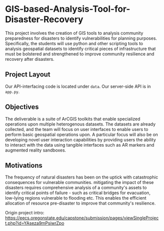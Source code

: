 # GIS-based-Analysis-Tool-for-Disaster-Recovery
This project involves the creation of GIS tools to analysis community preparedness for disasters to identify vulnerabilities for planning purposes. Specifically, the students will use python and other scripting tools to analysis geospatial datasets to identify critical pieces of infrastructure that must be bolstered and strengthened to improve community resilience and recovery after disasters.

## Project Layout
Our API-interfacing code is located under `data`.  Our server-side API is in `app.py`.


## Objectives
The deliverable is a suite of ArCGIS toolkits that enable specialized operations upon multiple heterogenous datasets. The datasets are already collected, and the team will focus on user interfaces to enable users to perform basic geospatial operations upon. A particular focus will also be on developing novel user interaction capabilities by providing users the ability to interact with the data using tangible interfaces such as AR markers and augmented reality sandboxes.

## Motivations
The frequency of natural disasters has been on the uptick with catastrophic consequences for vulnerable communities. mitigating the impact of these disasters requires comprehensive analysis of a community's assets to identify critical points of failure - such as critical bridges for evacuation, low-lying regions vulnerable to flooding etc. This enables the efficient allocation of resource pre-disaster to improve that community's resilience.

Origin project intro: https://eecs.oregonstate.edu/capstone/submission/pages/viewSingleProject.php?id=YAseza9mPsiwrZpo
